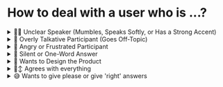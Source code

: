 # How to deal with a user who is ...?

<details>

<summary>😶‍🌫️ Unclear Speaker (Mumbles, Speaks Softly, or Has a Strong Accent)</summary>



* Politely ask them to repeat or clarify: _“I want to make sure I understand you correctly. Could you say that again?”_
* **Paraphrase** their response and ask if you got it right.
* If the issue persists, ask more closed-ended or multiple-choice questions to check comprehension.

</details>

<details>

<summary>🫨 Overly Talkative Participant (Goes Off-Topic)</summary>

* Gently **steer them back**: _“That’s really interesting! I’d love to circle back to \[the topic]. Can you tell me more about…”_

- Use **time cues**: _“I want to make sure we cover everything in the time we have. Let’s focus on…”_

* If needed, **politely interrupt**: _“Sorry to cut in, but I want to be mindful of time. Let’s go back to…”_

</details>

<details>

<summary>😤 Angry or Frustrated Participant</summary>

* Stay calm and neutral. **Don’t take it personally**.

- **Acknowledge their frustration**: “I can see this is a frustrating experience for you. I really appreciate you sharing your thoughts.”

* If they’re upset about the product/service, **validate their feelings but redirect**: _“That’s really helpful feedback. Can you tell me more about what you expected instead?”_

- If they’re getting aggressive, **set boundaries**: “I understand this is important to you, but I want to make sure we can have a productive conversation. Let’s focus on \[specific topic].”

</details>

<details>

<summary>🫢 Silent or One-Word Answer </summary>

* Use **open-ended questions**: _“Can you describe that in more detail?”_ or _“What was going through your mind when you did that?”_
* Use **pauses**—sometimes people will fill the silence if you wait a few seconds.
* **Offer options**: _“Would you say your experience was frustrating, confusing, or something else?”_
* Try **reframing**: If they don’t respond well to abstract questions, ask about a specific past experience.

</details>

<details>

<summary>🧐 Wants to Design the Product</summary>

* **Acknowledge their ideas but redirect**: _“That’s an interesting idea! Before we talk solutions, can you tell me more about the problem you experienced?”_
* **Gently remind them of the focus**: _“We’re really interested in how you use \[product] today. Your feedback helps us improve the experience.”_

</details>

<details>

<summary>🙂‍↕️ Agrees with everything</summary>

* Test **consistency**: Ask the same question in a different way later.
* Use **counterfactuals**: _“Some people have told us they found this confusing. What do you think?”_
* **Ask for specific examples**: _“Can you tell me about the last time you did that?”_

</details>

<details>

<summary>😅 Wants to give please or give 'right' answers</summary>

* **Encourage honesty:** _“We’re not looking for any specific answers, just your real experience.”_
* Make it clear you’re **not involved in design**: _“I didn’t create this, so you won’t hurt my feelings!”_
* Observe their behavior in usability tasks rather than relying only on their words

</details>

